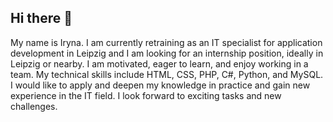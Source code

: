 ## Hi there 👋
My name is Iryna. I am currently retraining as an IT specialist for application development in Leipzig and I am looking for an internship position, ideally in Leipzig or nearby. I am motivated, eager to learn, and enjoy working in a team.
My technical skills include HTML, CSS, PHP, C#, Python, and MySQL.
 I would like to apply and deepen my knowledge in practice and gain new experience in the IT field. I look forward to exciting tasks and new challenges.
<!--
**irguk/irguk** is a ✨ _special_ ✨ repository because its `README.md` (this file) appears on your GitHub profile.

Here are some ideas to get you started:

- 🔭 I’m currently working on ...
- 🌱 I’m currently learning ...
- 👯 I’m looking to collaborate on ...
- 🤔 I’m looking for help with ...
- 💬 Ask me about ...
- 📫 How to reach me: ...
- 😄 Pronouns: ...
- ⚡ Fun fact: ...
-->
